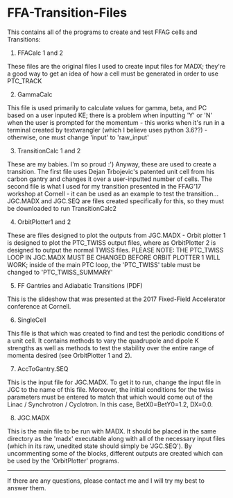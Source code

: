 # FFA-Transition-Files
This contains all of the programs to create and test FFAG cells and Transitions:

1) FFACalc 1 and 2

These files are the original files I used to create input files for MADX; they're a good way to get an idea of how a cell must 
be generated in order to use PTC_TRACK


2) GammaCalc 

This file is used primarily to calculate values for gamma, beta, and PC based on a user inputed KE; there is a problem when 
inputting 'Y' or 'N' when the user is prompted for the momentum - this works when it's run in a terminal created by 
textwrangler (which I believe uses python 3.6??) - otherwise, one must change 'input' to 'raw_input' 


3) TransitionCalc 1 and 2

These are my babies.  I'm so proud :') Anyway, these are used to create a transition. The first file uses Dejan Trbojevic's 
patented unit cell from his carbon gantry and changes it over a user-inputted number of cells. The second file is what I used 
for my transition presented in the FFAG'17 workshop at Cornell - it can be used as an example to test the transition... 
JGC.MADX and JGC.SEQ are files created specifically for this, so they must be downloaded to run TransitionCalc2


4) OrbitPlotter1 and 2

These are files designed to plot the outputs from JGC.MADX - Orbit plotter 1 is designed to plot the PTC_TWISS output files, 
where as OrbitPlotter 2 is designed to output the normal TWISS files.  PLEASE NOTE: THE PTC_TWISS LOOP IN JGC.MADX MUST BE 
CHANGED BEFORE ORBIT PLOTTER 1 WILL WORK; inside of the main PTC loop, the 'PTC_TWISS' table must be changed to 
'PTC_TWISS_SUMMARY'


5) FF Gantries and Adiabatic Transitions (PDF)

This is the slideshow that was presented at the 2017 Fixed-Field Accelerator conference at Cornell. 


6) SingleCell

This file is that which was created to find and test the periodic conditions of a unit cell. It contains methods to vary the 
quadrupole and dipole K strengths as well as methods to test the stability over the entire range of momenta desired (see 
OrbitPlotter 1 and 2).  


7) AccToGantry.SEQ

This is the input file for JGC.MADX.  To get it to run, change the input file in JGC to the name of this file.  Moreover, the 
initial conditions for the twiss parameters must be entered to match that which would come out of the Linac / Synchrotron / 
Cyclotron. In this case, BetX0=BetY0=1.2, DX=0.0. 


8) JGC.MADX

This is the main file to be run with MADX. It should be placed in the same directory as the 'madx' executable along with all of 
the necessary input files (which in its raw, unedited state should simply be 'JGC.SEQ'). By uncommenting some of the blocks, 
different outputs are created which can be used by the 'OrbitPlotter' programs. 

-------------------------------------------------------------------------------------------------------------------------------
If there are any questions, please contact me and I will try my best to answer them.  
